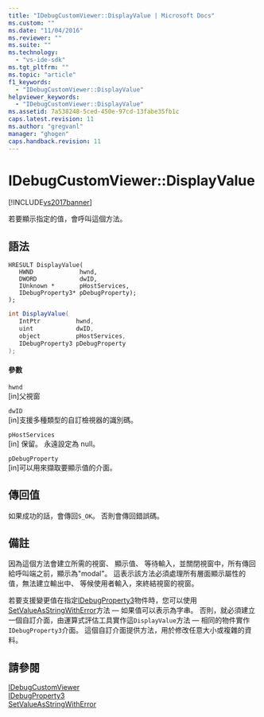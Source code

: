 ```yaml
---
title: "IDebugCustomViewer::DisplayValue | Microsoft Docs"
ms.custom: ""
ms.date: "11/04/2016"
ms.reviewer: ""
ms.suite: ""
ms.technology: 
  - "vs-ide-sdk"
ms.tgt_pltfrm: ""
ms.topic: "article"
f1_keywords: 
  - "IDebugCustomViewer::DisplayValue"
helpviewer_keywords: 
  - "IDebugCustomViewer::DisplayValue"
ms.assetid: 7a538248-5ced-450e-97cd-13fabe35fb1c
caps.latest.revision: 11
ms.author: "gregvanl"
manager: "ghogen"
caps.handback.revision: 11
---
```

# IDebugCustomViewer::DisplayValue
[!INCLUDE[vs2017banner](../../../code-quality/includes/vs2017banner.md)]

若要顯示指定的值，會呼叫這個方法。  
  
## 語法  
  
```cpp#  
HRESULT DisplayValue(  
   HWND             hwnd,  
   DWORD            dwID,  
   IUnknown *       pHostServices,  
   IDebugProperty3* pDebugProperty);  
);  
```  
  
```c#  
int DisplayValue(  
   IntPtr          hwnd,   
   uint            dwID,   
   object          pHostServices,   
   IDebugProperty3 pDebugProperty  
);  
```  
  
#### 參數  
 `hwnd`  
 \[in\]父視窗  
  
 `dwID`  
 \[in\]支援多種類型的自訂檢視器的識別碼。  
  
 `pHostServices`  
 \[in\] 保留。  永遠設定為 null。  
  
 `pDebugProperty`  
 \[in\]可以用來擷取要顯示值的介面。  
  
## 傳回值  
 如果成功的話，會傳回`S_OK`。 否則會傳回錯誤碼。  
  
## 備註  
 因為這個方法會建立所需的視窗、 顯示值、 等待輸入，並關閉視窗中，所有傳回給呼叫端之前，顯示為"modal"。  這表示該方法必須處理所有層面顯示屬性的值，無法建立輸出中、 等候使用者輸入，來終結視窗的視窗。  
  
 若要支援變更值在指定[IDebugProperty3](../../../extensibility/debugger/reference/idebugproperty3.md)物件時，您可以使用[SetValueAsStringWithError](../../../extensibility/debugger/reference/idebugproperty3-setvalueasstringwitherror.md)方法 — 如果值可以表示為字串。  否則，就必須建立一個自訂介面，由運算式評估工具實作這`DisplayValue`方法 — 相同的物件實作`IDebugProperty3`介面。  這個自訂介面提供方法，用於修改任意大小或複雜的資料。  
  
## 請參閱  
 [IDebugCustomViewer](../../../extensibility/debugger/reference/idebugcustomviewer.md)   
 [IDebugProperty3](../../../extensibility/debugger/reference/idebugproperty3.md)   
 [SetValueAsStringWithError](../../../extensibility/debugger/reference/idebugproperty3-setvalueasstringwitherror.md)